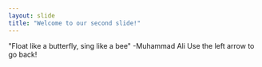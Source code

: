 ```yaml
---
layout: slide
title: "Welcome to our second slide!"
---
```

"Float like a butterfly, sing like a bee" -Muhammad Ali
Use the left arrow to go back!
